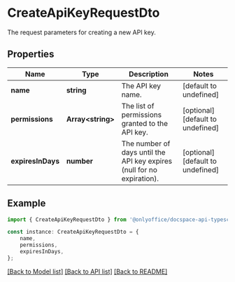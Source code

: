 # CreateApiKeyRequestDto

The request parameters for creating a new API key.

## Properties

Name | Type | Description | Notes
------------ | ------------- | ------------- | -------------
**name** | **string** | The API key name. | [default to undefined]
**permissions** | **Array&lt;string&gt;** | The list of permissions granted to the API key. | [optional] [default to undefined]
**expiresInDays** | **number** | The number of days until the API key expires (null for no expiration). | [optional] [default to undefined]

## Example

```typescript
import { CreateApiKeyRequestDto } from '@onlyoffice/docspace-api-typescript';

const instance: CreateApiKeyRequestDto = {
    name,
    permissions,
    expiresInDays,
};
```

[[Back to Model list]](../README.md#documentation-for-models) [[Back to API list]](../README.md#documentation-for-api-endpoints) [[Back to README]](../README.md)
